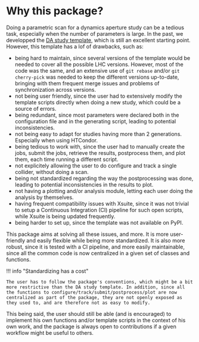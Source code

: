 # Why this package?

Doing a parametric scan for a dynamics aperture study can be a tedious task, especially when the number of parameters is large. In the past, we developped the [DA study template](https://github.com/xsuite/DA_study_template), which is still an excellent starting point. However, this template has a
lof of drawbacks, such as:

- being hard to maintain, since several versions of the template would be needed to cover all the possible LHC versions. However, most of the code was the same, and an extensive use of `git rebase` and/or `git cherry-pick` was needed to keep the different versions up-to-date, bringing with them frequent merge issues and problems of synchronization across versions.
- not being user friendly, since the user had to extensively modify the template scripts directly when doing a new study, which could be a source of errors.
- being redundant, since most parameters were declared both in the configuration file and in the generating script, leading to potential inconsistencies.
- not being easy to adapt for studies having more than 2 generations. Especially when using HTCondor.
- being tedious to work with, since the user had to manually create the jobs, submit the jobs, retrieve the results, postprocess them, and plot them, each time running a different script.
- not explicitely allowing the user to do configure and track a single collider, without doing a scan.
- being not standardized regarding the way the postprocessing was done, leading to potential inconsistencies in the results to plot.
- not having a plotting and/or analysis module, letting each user doing the analysis by themselves.
- having frequent compatibility issues with Xsuite, since it was not trivial to setup a Continuous Integration (CI) pipeline for such open scripts, while Xsuite is being updated frequently.
- being harder to set up, since the template was not available on PyPI.

This package aims at solving all these issues, and more. It is more user-friendly and easily flexible  while being more standardized. It is also more robust, since it is tested with a CI pipeline, and more easily maintainable, since all the common code is now centralized in a given set of classes and functions.

!!! info "Standardizing has a cost"

    The user has to follow the package's conventions, which might be a bit more restrictive than the DA study template. In addition, since all the functions to configure/track/submit/postprocess/plot are now centralized as part of the package, they are not openly exposed as they used to, and are therefore not as easy to modify.

This being said, the user should still be able (and is encouraged) to implement his own functions and/or template scripts in the context of his own work, and the package is always open to contributions if a given workflow might be useful to others.